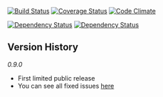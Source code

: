 [![Build Status](https://travis-ci.org/jacob-meacham/acromaster.svg?branch=develop)](https://travis-ci.org/jacob-meacham/acromaster)
[![Coverage Status](https://coveralls.io/repos/jacob-meacham/acromaster/badge.png?branch=develop)](https://coveralls.io/r/jacob-meacham/acromaster?branch=develop)
[![Code Climate](https://codeclimate.com/github/jacob-meacham/acromaster/badges/gpa.svg)](https://codeclimate.com/github/jacob-meacham/acromaster)

[![Dependency Status](https://www.versioneye.com/user/projects/54b197de2eea784acc00016e/badge.svg?style=flat)](https://www.versioneye.com/user/projects/54b197de2eea784acc00016e)
[![Dependency Status](https://www.versioneye.com/user/projects/54b197dd2eea78c8ad000047/badge.svg?style=flat)](https://www.versioneye.com/user/projects/54b197dd2eea78c8ad000047)

Version History
---------------
_0.9.0_
* First limited public release
* You can see all fixed issues [here](https://github.com/jacob-meacham/acromaster/issues?utf8=%E2%9C%93&q=milestone%3A0.9.0+)